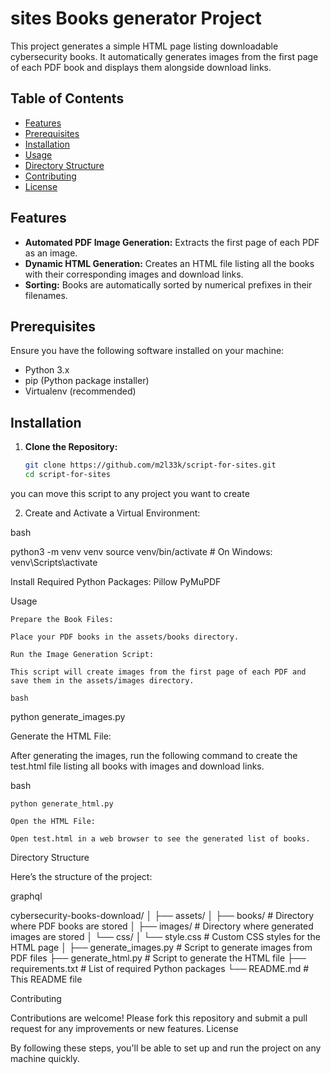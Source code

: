 # sites  Books generator  Project

This project generates a simple HTML page listing downloadable cybersecurity books. It automatically generates images from the first page of each PDF book and displays them alongside download links.

## Table of Contents
- [Features](#features)
- [Prerequisites](#prerequisites)
- [Installation](#installation)
- [Usage](#usage)
- [Directory Structure](#directory-structure)
- [Contributing](#contributing)
- [License](#license)

## Features

- **Automated PDF Image Generation:** Extracts the first page of each PDF as an image.
- **Dynamic HTML Generation:** Creates an HTML file listing all the books with their corresponding images and download links.
- **Sorting:** Books are automatically sorted by numerical prefixes in their filenames.

## Prerequisites

Ensure you have the following software installed on your machine:

- Python 3.x
- pip (Python package installer)
- Virtualenv (recommended)

## Installation

1. **Clone the Repository:**

   ```bash
   git clone https://github.com/m2l33k/script-for-sites.git
   cd script-for-sites 
you can move this script to any project you want to create 

2. Create and Activate a Virtual Environment:

bash

python3 -m venv venv
source venv/bin/activate  # On Windows: venv\Scripts\activate 

Install Required Python Packages: 
Pillow
PyMuPDF

Usage

    Prepare the Book Files:

    Place your PDF books in the assets/books directory.

    Run the Image Generation Script:

    This script will create images from the first page of each PDF and save them in the assets/images directory.

    bash

python generate_images.py

Generate the HTML File:

After generating the images, run the following command to create the test.html file listing all books with images and download links.

bash

    python generate_html.py

    Open the HTML File:

    Open test.html in a web browser to see the generated list of books.

Directory Structure

Here’s the structure of the project:

graphql

cybersecurity-books-download/
│
├── assets/
│   ├── books/             # Directory where PDF books are stored
│   ├── images/            # Directory where generated images are stored
│   └── css/
│       └── style.css      # Custom CSS styles for the HTML page
│
├── generate_images.py     # Script to generate images from PDF files
├── generate_html.py       # Script to generate the HTML file
├── requirements.txt       # List of required Python packages
└── README.md              # This README file

Contributing

Contributions are welcome! Please fork this repository and submit a pull request for any improvements or new features.
License


By following these steps, you'll be able to set up and run the project on any machine quickly.

